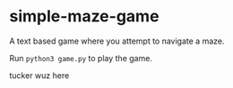 # simple-maze-game

A text based game where you attempt to navigate a maze.

Run  `python3 game.py` to play the game.


tucker wuz here
